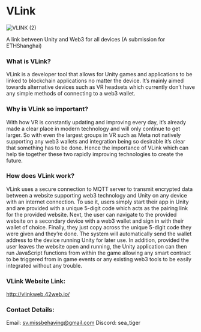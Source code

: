 # VLink
![VLINK (2)](https://github.com/SeaTiger11/VLink/assets/81664473/2921aa6f-f982-4d3b-a4e8-97d80b96f16c)

A link between Unity and Web3 for all devices
(A submission for ETHShanghai)

### What is VLink?

VLink is a developer tool that allows for Unity games and applications to be linked to blockchain applications no matter the device. It’s mainly aimed towards alternative devices such as VR headsets which currently don’t have any simple methods of connecting to a web3 wallet.

### Why is VLink so important?

With how VR is constantly updating and improving every day, it’s already made a clear place in modern technology and will only continue to get larger. So with even the largest groups in VR such as Meta not natively supporting any web3 wallets and integration being so desirable it’s clear that something has to be done. Hence the importance of VLink which can help tie together these two rapidly improving technologies to create the future.

### How does VLink work?

VLink uses a secure connection to MQTT server to transmit encrypted data between a website supporting web3 technology and Unity on any device with an internet connection. To use it, users simply start their app in Unity and are provided with a unique 5-digit code which acts as the pairing link for the provided website. Next, the user can navigate to the provided website on a secondary device with a web3 wallet and sign in with their wallet of choice. Finally, they just copy across the unique 5-digit code they were given and they’re done. The system will automatically send the wallet address to the device running Unity for later use. In addition, provided the user leaves the website open and running, the Unity application can then run JavaScript functions from within the game allowing any smart contract to be triggered from in game events or any existing web3 tools to be easily integrated without any trouble.

### VLink Website Link:

http://vlinkweb.42web.io/

### Contact Details:
Email: sv.missbehaving@gmail.com
Discord: sea_tiger
